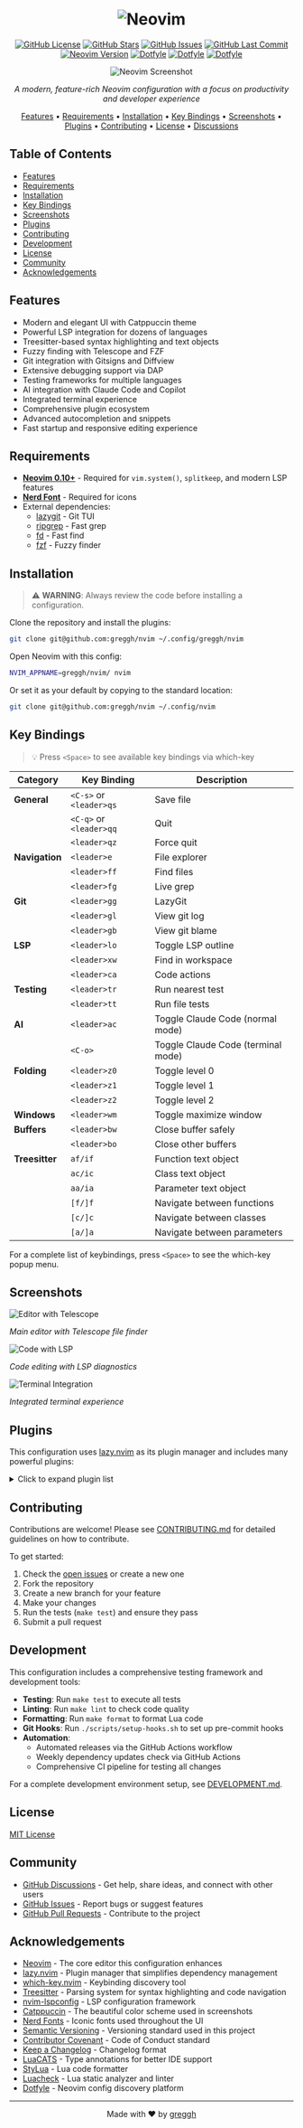 <h1 align="center">
  <img src="https://raw.githubusercontent.com/neovim/neovim.github.io/master/logos/neovim-logo-300x87.png" alt="Neovim">
</h1>

<div align="center">

[![GitHub License](https://img.shields.io/github/license/greggh/nvim?style=flat-square)](https://github.com/greggh/nvim/blob/main/LICENSE)
[![GitHub Stars](https://img.shields.io/github/stars/greggh/nvim?style=flat-square)](https://github.com/greggh/nvim/stargazers)
[![GitHub Issues](https://img.shields.io/github/issues/greggh/nvim?style=flat-square)](https://github.com/greggh/nvim/issues)
[![GitHub Last Commit](https://img.shields.io/github/last-commit/greggh/nvim?style=flat-square)](https://github.com/greggh/nvim/commits/main)
[![Neovim Version](https://img.shields.io/badge/Neovim-0.10%2B-blueviolet?style=flat-square&logo=neovim)](https://github.com/neovim/neovim/releases/tag/v0.10.0)
[![Dotfyle](https://dotfyle.com/greggh/nvim/badges/plugins?style=flat-square)](https://dotfyle.com/greggh/nvim)
[![Dotfyle](https://dotfyle.com/greggh/nvim/badges/leaderkey?style=flat-square)](https://dotfyle.com/greggh/nvim)
[![Dotfyle](https://dotfyle.com/greggh/nvim/badges/plugin-manager?style=flat-square)](https://dotfyle.com/greggh/nvim)

![Neovim Screenshot](assets/readme/neovim.png)

*A modern, feature-rich Neovim configuration with a focus on productivity and developer experience*

[Features](#features) • 
[Requirements](#requirements) • 
[Installation](#installation) • 
[Key Bindings](#key-bindings) • 
[Screenshots](#screenshots) • 
[Plugins](#plugins) • 
[Contributing](#contributing) • 
[License](#license) • 
[Discussions](https://github.com/greggh/nvim/discussions)

</div>

## Table of Contents

- [Features](#features)
- [Requirements](#requirements)
- [Installation](#installation)
- [Key Bindings](#key-bindings)
- [Screenshots](#screenshots)
- [Plugins](#plugins)
- [Contributing](#contributing)
- [Development](#development)
- [License](#license)
- [Community](#community)
- [Acknowledgements](#acknowledgements)

## Features

- Modern and elegant UI with Catppuccin theme
- Powerful LSP integration for dozens of languages
- Treesitter-based syntax highlighting and text objects
- Fuzzy finding with Telescope and FZF
- Git integration with Gitsigns and Diffview
- Extensive debugging support via DAP
- Testing frameworks for multiple languages
- AI integration with Claude Code and Copilot
- Integrated terminal experience
- Comprehensive plugin ecosystem
- Advanced autocompletion and snippets
- Fast startup and responsive editing experience

## Requirements

- **[Neovim 0.10+](https://github.com/neovim/neovim/releases)** - Required for `vim.system()`, `splitkeep`, and modern LSP features
- **[Nerd Font](https://www.nerdfonts.com/)** - Required for icons
- External dependencies:
  - [lazygit](https://github.com/jesseduffield/lazygit) - Git TUI
  - [ripgrep](https://github.com/BurntSushi/ripgrep) - Fast grep
  - [fd](https://github.com/sharkdp/fd) - Fast find
  - [fzf](https://github.com/junegunn/fzf) - Fuzzy finder

## Installation

> ⚠️ **WARNING**: Always review the code before installing a configuration.

Clone the repository and install the plugins:

```sh
git clone git@github.com:greggh/nvim ~/.config/greggh/nvim
```

Open Neovim with this config:

```sh
NVIM_APPNAME=greggh/nvim/ nvim
```

Or set it as your default by copying to the standard location:

```sh
git clone git@github.com:greggh/nvim ~/.config/nvim
```

## Key Bindings

> 💡 Press `<Space>` to see available key bindings via which-key

| Category | Key Binding | Description |
|----------|-------------|-------------|
| **General** | `<C-s>` or `<leader>qs` | Save file |
| | `<C-q>` or `<leader>qq` | Quit |
| | `<leader>qz` | Force quit |
| **Navigation** | `<leader>e` | File explorer |
| | `<leader>ff` | Find files |
| | `<leader>fg` | Live grep |
| **Git** | `<leader>gg` | LazyGit |
| | `<leader>gl` | View git log |
| | `<leader>gb` | View git blame |
| **LSP** | `<leader>lo` | Toggle LSP outline |
| | `<leader>xw` | Find in workspace |
| | `<leader>ca` | Code actions |
| **Testing** | `<leader>tr` | Run nearest test |
| | `<leader>tt` | Run file tests |
| **AI** | `<leader>ac` | Toggle Claude Code (normal mode) |
| | `<C-o>` | Toggle Claude Code (terminal mode) |
| **Folding** | `<leader>z0` | Toggle level 0 |
| | `<leader>z1` | Toggle level 1 |
| | `<leader>z2` | Toggle level 2 |
| **Windows** | `<leader>wm` | Toggle maximize window |
| **Buffers** | `<leader>bw` | Close buffer safely |
| | `<leader>bo` | Close other buffers |
| **Treesitter** | `af/if` | Function text object |
| | `ac/ic` | Class text object |
| | `aa/ia` | Parameter text object |
| | `[f/]f` | Navigate between functions |
| | `[c/]c` | Navigate between classes |
| | `[a/]a` | Navigate between parameters |

For a complete list of keybindings, press `<Space>` to see the which-key popup menu.

## Screenshots

![Editor with Telescope](assets/readme/neovim.png)

*Main editor with Telescope file finder*

![Code with LSP](assets/readme/code-with-lsp.png)

*Code editing with LSP diagnostics*

![Terminal Integration](assets/readme/terminal.png)

*Integrated terminal experience*

## Plugins

This configuration uses [lazy.nvim](https://github.com/folke/lazy.nvim) as its plugin manager and includes many powerful plugins:

<details>
<summary>Click to expand plugin list</summary>

- [actions-preview.nvim](https://github.com/aznhe21/actions-preview.nvim)
- [auto-save.nvim](https://github.com/okuuva/auto-save.nvim)
- [avante.nvim](https://github.com/yetone/avante.nvim)
- [blink-ripgrep.nvim](https://github.com/mikavilpas/blink-ripgrep.nvim)
- [blink.cmp](https://github.com/saghen/blink.cmp)
- [blink.compat](https://github.com/saghen/blink.compat)
- [boole.nvim](https://github.com/nat-418/boole.nvim)
- [catppuccin](https://github.com/catppuccin/nvim)
- [ccc](https://github.com/uga-rosa/ccc.nvim)
- [claude-code.nvim](https://github.com/greggh/claude-code.nvim)
- [cmp-cmdline-history](https://github.com/dmitmel/cmp-cmdline-history)
- [Comment.nvim](https://github.com/numToStr/Comment.nvim)
- [conform.nvim](https://github.com/stevearc/conform.nvim)
- [copilot.lua](https://github.com/zbirenbaum/copilot.lua)
- [depsync.nvim](https://github.com/robertazzopardi/depsync.nvim)
- [diffview.nvim](https://github.com/sindrets/diffview.nvim)
- [dressing.nvim](https://github.com/stevearc/dressing.nvim)
- [dropbar.nvim](https://github.com/Bekaboo/dropbar.nvim)
- [edgy.nvim](https://github.com/folke/edgy.nvim)
- [flash.nvim](https://github.com/folke/flash.nvim)
- [friendly-snippets](https://github.com/rafamadriz/friendly-snippets)
- [gitsigns.nvim](https://github.com/lewis6991/gitsigns.nvim)
- [grug-far.nvim](https://github.com/MagicDuck/grug-far.nvim)
- [hardtime.nvim](https://github.com/m4xshen/hardtime.nvim)
- [helpview.nvim](https://github.com/OXY2DEV/helpview.nvim)
- [highlight-undo.nvim](https://github.com/tzachar/highlight-undo.nvim)
- [img-clip.nvim](https://github.com/HakonHarnes/img-clip.nvim)
- [incline.nvim](https://github.com/b0o/incline.nvim)
- [iron.nvim](https://github.com/Vigemus/iron.nvim)
- [laravel-helper.nvim](https://github.com/greggh/laravel-helper.nvim)
- [lazy.nvim](https://github.com/folke/lazy.nvim)
- [lazydev.nvim](https://github.com/folke/lazydev.nvim)
- [lualine.nvim](https://github.com/nvim-lualine/lualine.nvim)
- [LuaSnip](https://github.com/L3MON4D3/LuaSnip)
- [markview.nvim](https://github.com/OXY2DEV/markview.nvim)
- [mason-lspconfig.nvim](https://github.com/williamboman/mason-lspconfig.nvim)
- [mason-tool-installer.nvim](https://github.com/WhoIsSethDaniel/mason-tool-installer.nvim)
- [mason.nvim](https://github.com/williamboman/mason.nvim)
- [mini.icons](https://github.com/echasnovski/mini.icons)
- [mini.sessions](https://github.com/echasnovski/mini.sessions)
- [mini.surround](https://github.com/echasnovski/mini.surround)
- [neotest-golang](https://github.com/fredrikaverpil/neotest-golang)
- [neotest-jest](https://github.com/nvim-neotest/neotest-jest)
- [neotest-pest](https://github.com/V13Axel/neotest-pest)
- [neotest-plenary](https://github.com/nvim-neotest/neotest-plenary)
- [neotest-python](https://github.com/nvim-neotest/neotest-python)
- [neotest-rust](https://github.com/rouge8/neotest-rust)
- [neotest-vitest](https://github.com/marilari88/neotest-vitest)
- [neotest](https://github.com/nvim-neotest/neotest)
- [noice.nvim](https://github.com/folke/noice.nvim)
- [nui.nvim](https://github.com/MunifTanjim/nui.nvim)
- [nvim-autopairs](https://github.com/windwp/nvim-autopairs)
- [nvim-dap-python](https://github.com/mfussenegger/nvim-dap-python)
- [nvim-dap-ui](https://github.com/rcarriga/nvim-dap-ui)
- [nvim-dap-virtual-text](https://github.com/theHamsta/nvim-dap-virtual-text)
- [nvim-dap](https://github.com/mfussenegger/nvim-dap)
- [nvim-lightbulb](https://github.com/kosayoda/nvim-lightbulb)
- [nvim-lint](https://github.com/mfussenegger/nvim-lint)
- [nvim-lspconfig](https://github.com/neovim/nvim-lspconfig)
- [nvim-nio](https://github.com/nvim-neotest/nvim-nio)
- [nvim-notify](https://github.com/rcarriga/nvim-notify)
- [nvim-treesitter-context](https://github.com/nvim-treesitter/nvim-treesitter-context)
- [nvim-treesitter-textobjects](https://github.com/nvim-treesitter/nvim-treesitter-textobjects)
- [nvim-treesitter](https://github.com/nvim-treesitter/nvim-treesitter)
- [nvim-ts-autotag](https://github.com/windwp/nvim-ts-autotag)
- [nvim-web-devicons](https://github.com/nvim-tree/nvim-web-devicons)
- [one-small-step-for-vimkind](https://github.com/jbyuki/one-small-step-for-vimkind)
- [outline.nvim](https://github.com/hedyhli/outline.nvim)
- [plenary.nvim](https://github.com/nvim-lua/plenary.nvim)
- [quicker.nvim](https://github.com/stevearc/quicker.nvim)
- [rainbow-delimiters.nvim](https://github.com/HiPhish/rainbow-delimiters.nvim)
- [screenkey.nvim](https://github.com/NStefan002/screenkey.nvim)
- [smart-splits.nvim](https://github.com/mrjones2014/smart-splits.nvim)
- [snacks.nvim](https://github.com/folke/snacks.nvim)
- [suda](https://github.com/lambdalisue/suda.vim)
- [symbol-usage.nvim](https://github.com/Wansmer/symbol-usage.nvim)
- [tide.nvim](https://github.com/jackMort/tide.nvim)
- [tiny-inline-diagnostic.nvim](https://github.com/rachartier/tiny-inline-diagnostic.nvim)
- [todo-comments.nvim](https://github.com/folke/todo-comments.nvim)
- [treewalker.nvim](https://github.com/aaronik/treewalker.nvim)
- [trouble.nvim](https://github.com/folke/trouble.nvim)
- [which-key.nvim](https://github.com/folke/which-key.nvim)
- [workspace-diagnostics.nvim](https://github.com/artemave/workspace-diagnostics.nvim)
- [yazi.nvim](https://github.com/mikavilpas/yazi.nvim)

</details>

## Contributing

Contributions are welcome! Please see [CONTRIBUTING.md](CONTRIBUTING.md) for detailed guidelines on how to contribute.

To get started:

1. Check the [open issues](https://github.com/greggh/nvim/issues) or create a new one
2. Fork the repository
3. Create a new branch for your feature
4. Make your changes
5. Run the tests (`make test`) and ensure they pass
6. Submit a pull request

## Development

This configuration includes a comprehensive testing framework and development tools:

- **Testing**: Run `make test` to execute all tests
- **Linting**: Run `make lint` to check code quality
- **Formatting**: Run `make format` to format Lua code
- **Git Hooks**: Run `./scripts/setup-hooks.sh` to set up pre-commit hooks
- **Automation**: 
  - Automated releases via the GitHub Actions workflow
  - Weekly dependency updates check via GitHub Actions
  - Comprehensive CI pipeline for testing all changes

For a complete development environment setup, see [DEVELOPMENT.md](DEVELOPMENT.md).

## License

[MIT License](LICENSE)

## Community

- [GitHub Discussions](https://github.com/greggh/nvim/discussions) - Get help, share ideas, and connect with other users
- [GitHub Issues](https://github.com/greggh/nvim/issues) - Report bugs or suggest features
- [GitHub Pull Requests](https://github.com/greggh/nvim/pulls) - Contribute to the project

## Acknowledgements

- [Neovim](https://neovim.io/) - The core editor this configuration enhances
- [lazy.nvim](https://github.com/folke/lazy.nvim) - Plugin manager that simplifies dependency management
- [which-key.nvim](https://github.com/folke/which-key.nvim) - Keybinding discovery tool
- [Treesitter](https://tree-sitter.github.io/tree-sitter/) - Parsing system for syntax highlighting and code navigation
- [nvim-lspconfig](https://github.com/neovim/nvim-lspconfig) - LSP configuration framework
- [Catppuccin](https://github.com/catppuccin/nvim) - The beautiful color scheme used in screenshots
- [Nerd Fonts](https://www.nerdfonts.com/) - Iconic fonts used throughout the UI
- [Semantic Versioning](https://semver.org/) - Versioning standard used in this project
- [Contributor Covenant](https://www.contributor-covenant.org/) - Code of Conduct standard
- [Keep a Changelog](https://keepachangelog.com/) - Changelog format
- [LuaCATS](https://luals.github.io/wiki/annotations/) - Type annotations for better IDE support
- [StyLua](https://github.com/JohnnyMorganz/StyLua) - Lua code formatter
- [Luacheck](https://github.com/lunarmodules/luacheck) - Lua static analyzer and linter
- [Dotfyle](https://dotfyle.com) - Neovim config discovery platform

---

<div align="center">
  <p>Made with ❤️ by <a href="https://github.com/greggh">greggh</a></p>
</div>
